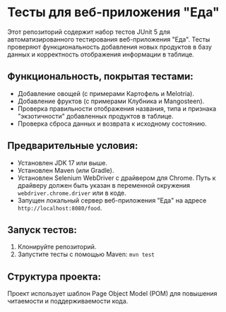 # Тесты для веб-приложения "Еда"

Этот репозиторий содержит набор тестов JUnit 5 для автоматизированного тестирования веб-приложения "Еда".  Тесты проверяют функциональность добавления новых продуктов в базу данных и корректность отображения информации в таблице.

## Функциональность, покрытая тестами:

* Добавление овощей (с примерами Картофель и Melotria).
* Добавление фруктов (с примерами Клубника и Mangosteen).
* Проверка правильности отображения названия, типа и признака "экзотичности" добавленных продуктов в таблице.
* Проверка сброса данных и возврата к исходному состоянию.

## Предварительные условия:

* Установлен JDK 17 или выше.
* Установлен Maven (или Gradle).
* Установлен Selenium WebDriver с драйвером для Chrome.  Путь к драйверу должен быть указан в переменной окружения `webdriver.chrome.driver` или в коде.
* Запущен локальный сервер веб-приложения "Еда" на адресе `http://localhost:8080/food`.

## Запуск тестов:

1. Клонируйте репозиторий.
2. Запустите тесты с помощью Maven: `mvn test`

## Структура проекта:

Проект использует шаблон Page Object Model (POM) для повышения читаемости и поддерживаемости кода.
